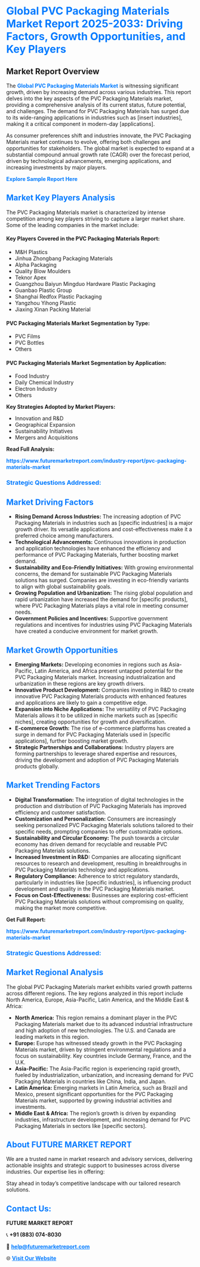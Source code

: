 <h1 style="color: #007BFF;">Global PVC Packaging Materials Market Report 2025-2033: Driving Factors, Growth Opportunities, and Key Players</h1>

<section id="overview">
<h2>Market Report Overview</h2>
<p>The <a href="https://www.futuremarketreport.com/industry-report/pvc-packaging-materials-market" style="color: #007BFF; text-decoration: none;"><strong>Global PVC Packaging Materials Market</strong></a> is witnessing significant growth, driven by increasing demand across various industries. This report delves into the key aspects of the PVC Packaging Materials market, providing a comprehensive analysis of its current status, future potential, and challenges. The demand for PVC Packaging Materials has surged due to its wide-ranging applications in industries such as [insert industries], making it a critical component in modern-day [applications].</p>
<p>As consumer preferences shift and industries innovate, the PVC Packaging Materials market continues to evolve, offering both challenges and opportunities for stakeholders. The global market is expected to expand at a substantial compound annual growth rate (CAGR) over the forecast period, driven by technological advancements, emerging applications, and increasing investments by major players.</p>
</section>

<section id="overview">
<p><a href="https://www.futuremarketreport.com/request-sample/reportId=89596" style="color: #007BFF; text-decoration: none;"><strong>Explore Sample Report Here</strong></a></p>
</section>

<section id="key-players">
<h2 style="color: #007BFF;">Market Key Players Analysis</h2>
<p>The PVC Packaging Materials market is characterized by intense competition among key players striving to capture a larger market share. Some of the leading companies in the market include:</p>
<h4>Key Players Covered in the PVC Packaging Materials Report:</h4>
<ul><li>M&amp;H Plastics</li><li>Jinhua Zhongbang Packaging Materials</li><li>Alpha Packaging</li><li>Quality Blow Moulders</li><li>Teknor Apex</li><li>Guangzhou Baiyun Mingduo Hardware Plastic Packaging</li><li>Guanbao Plastic Group</li><li>Shanghai Redfox Plastic Packaging</li><li>Yangzhou Yihong Plastic</li><li>Jiaxing Xinan Packing Material</li></ul>
<h4>PVC Packaging Materials Market Segmentation by Type:</h4>
<ul><li>PVC Films</li><li>PVC Bottles</li><li>Others</li></ul>

<h4>PVC Packaging Materials Market Segmentation by Application:</h4>
<ul><li>Food Industry</li><li>Daily Chemical Industry</li><li>Electron Industry</li><li>Others</li></ul>
<p><strong>Key Strategies Adopted by Market Players:</strong></p>
<ul>
<li>Innovation and R&D</li>
<li>Geographical Expansion</li>
<li>Sustainability Initiatives</li>
<li>Mergers and Acquisitions</li>
</ul>
</section>

<section>
<p><strong>Read Full Analysis: </strong></p><a href="https://www.futuremarketreport.com/industry-report/pvc-packaging-materials-market" style="color: #007BFF; text-decoration: none;"><strong>https://www.futuremarketreport.com/industry-report/pvc-packaging-materials-market</strong></a>
<h3 style="color: #007BFF;">Strategic Questions Addressed:</h3>
</section>

<section id="driving-factors">
<h2 style="color: #007BFF;">Market Driving Factors</h2>
<ul>
<li><strong>Rising Demand Across Industries:</strong> The increasing adoption of PVC Packaging Materials in industries such as [specific industries] is a major growth driver. Its versatile applications and cost-effectiveness make it a preferred choice among manufacturers.</li>
<li><strong>Technological Advancements:</strong> Continuous innovations in production and application technologies have enhanced the efficiency and performance of PVC Packaging Materials, further boosting market demand.</li>
<li><strong>Sustainability and Eco-Friendly Initiatives:</strong> With growing environmental concerns, the demand for sustainable PVC Packaging Materials solutions has surged. Companies are investing in eco-friendly variants to align with global sustainability goals.</li>
<li><strong>Growing Population and Urbanization:</strong> The rising global population and rapid urbanization have increased the demand for [specific products], where PVC Packaging Materials plays a vital role in meeting consumer needs.</li>
<li><strong>Government Policies and Incentives:</strong> Supportive government regulations and incentives for industries using PVC Packaging Materials have created a conducive environment for market growth.</li>
</ul>
</section>

<section id="growth-opportunities">
<h2 style="color: #007BFF;">Market Growth Opportunities</h2>
<ul>
<li><strong>Emerging Markets:</strong> Developing economies in regions such as Asia-Pacific, Latin America, and Africa present untapped potential for the PVC Packaging Materials market. Increasing industrialization and urbanization in these regions are key growth drivers.</li>
<li><strong>Innovative Product Development:</strong> Companies investing in R&D to create innovative PVC Packaging Materials products with enhanced features and applications are likely to gain a competitive edge.</li>
<li><strong>Expansion into Niche Applications:</strong> The versatility of PVC Packaging Materials allows it to be utilized in niche markets such as [specific niches], creating opportunities for growth and diversification.</li>
<li><strong>E-commerce Growth:</strong> The rise of e-commerce platforms has created a surge in demand for PVC Packaging Materials used in [specific applications], further boosting market growth.</li>
<li><strong>Strategic Partnerships and Collaborations:</strong> Industry players are forming partnerships to leverage shared expertise and resources, driving the development and adoption of PVC Packaging Materials products globally.</li>
</ul>
</section>

<section id="trending-factors">
<h2 style="color: #007BFF;">Market Trending Factors</h2>
<ul>
<li><strong>Digital Transformation:</strong> The integration of digital technologies in the production and distribution of PVC Packaging Materials has improved efficiency and customer satisfaction.</li>
<li><strong>Customization and Personalization:</strong> Consumers are increasingly seeking personalized PVC Packaging Materials solutions tailored to their specific needs, prompting companies to offer customizable options.</li>
<li><strong>Sustainability and Circular Economy:</strong> The push towards a circular economy has driven demand for recyclable and reusable PVC Packaging Materials solutions.</li>
<li><strong>Increased Investment in R&D:</strong> Companies are allocating significant resources to research and development, resulting in breakthroughs in PVC Packaging Materials technology and applications.</li>
<li><strong>Regulatory Compliance:</strong> Adherence to strict regulatory standards, particularly in industries like [specific industries], is influencing product development and quality in the PVC Packaging Materials market.</li>
<li><strong>Focus on Cost-Effectiveness:</strong> Businesses are exploring cost-efficient PVC Packaging Materials solutions without compromising on quality, making the market more competitive.</li>
</ul>
</section>

<section>
<p><strong>Get Full Report: </strong></p><a href="https://www.futuremarketreport.com/industry-report/pvc-packaging-materials-market" style="color: #007BFF; text-decoration: none;"><strong>https://www.futuremarketreport.com/industry-report/pvc-packaging-materials-market</strong></a>
<h3 style="color: #007BFF;">Strategic Questions Addressed:</h3>
</section>


<section id="regional-analysis">
<h2 style="color: #007BFF;">Market Regional Analysis</h2>
<p>The global PVC Packaging Materials market exhibits varied growth patterns across different regions. The key regions analyzed in this report include North America, Europe, Asia-Pacific, Latin America, and the Middle East & Africa:</p>
<ul>
<li><strong>North America:</strong> This region remains a dominant player in the PVC Packaging Materials market due to its advanced industrial infrastructure and high adoption of new technologies. The U.S. and Canada are leading markets in this region.</li>
<li><strong>Europe:</strong> Europe has witnessed steady growth in the PVC Packaging Materials market, driven by stringent environmental regulations and a focus on sustainability. Key countries include Germany, France, and the U.K.</li>
<li><strong>Asia-Pacific:</strong> The Asia-Pacific region is experiencing rapid growth, fueled by industrialization, urbanization, and increasing demand for PVC Packaging Materials in countries like China, India, and Japan.</li>
<li><strong>Latin America:</strong> Emerging markets in Latin America, such as Brazil and Mexico, present significant opportunities for the PVC Packaging Materials market, supported by growing industrial activities and investments.</li>
<li><strong>Middle East & Africa:</strong> The region’s growth is driven by expanding industries, infrastructure development, and increasing demand for PVC Packaging Materials in sectors like [specific sectors].</li>
</ul>
</section>

<footer>
<h2 style="color: #007BFF;">About FUTURE MARKET REPORT</h2>
<p>We are a trusted name in market research and advisory services, delivering actionable insights and strategic support to businesses across diverse industries. Our expertise lies in offering:</p>

<p>Stay ahead in today’s competitive landscape with our tailored research solutions.</p>

<h2 style="color: #007BFF;">Contact Us:</h2>
<p><strong>FUTURE MARKET REPORT</strong></p>
<p>📞 <strong>+91 (883) 074-8030</strong></p>
<p>📧 <strong><a href="mailto:help@futuremarketreport.com" style="color: #007BFF;">help@futuremarketreport.com</a></strong></p>
<p>🌐 <strong><a href="https://www.futuremarketreport.com/" style="color: #007BFF;">Visit Our Website</a></strong></p>
</footer>